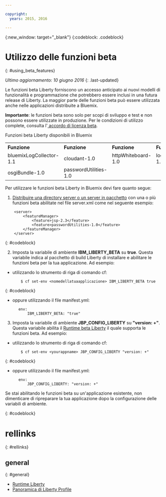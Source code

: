 ```yaml
---

copyright:
  years: 2015, 2016

---
```


{:new_window: target="_blank"}
{:codeblock: .codeblock}

# Utilizzo delle funzioni beta
{: #using_beta_features}

*Ultimo aggiornamento: 10 giugno 2016*
{: .last-updated}

Le funzioni beta Liberty forniscono un accesso anticipato ai nuovi modelli di funzionalità e
programmazione che potrebbero essere inclusi in una futura release di Liberty. La maggior parte delle funzioni beta può essere utilizzata anche nelle applicazioni distribuite a Bluemix.

**Importante**: le funzioni beta sono solo per scopi di sviluppo e test e non possono essere utilizzate in produzione. Per le condizioni di utilizzo complete, consulta l'[ accordo di licenza beta](http://public.dhe.ibm.com/ibmdl/export/pub/software/websphere/wasdev/downloads/wlp/beta/lafiles/en.html).

Funzioni beta Liberty disponibili in Bluemix
<table>
<tr>
<th align="left">Funzione</th>
<th align="left">Funzione</th>
<th align="left">Funzione</th>
<th align="left">Funzione</th>
</tr>

<tr>
<td>bluemixLogCollector-1.1</td>
<td>cloudant-1.0</td>
<td>httpWhiteboard-1.0</td>
<td>logstashCollector-1.1</td>
</tr>

<tr>
<td>osgiBundle-1.0</td>
<td>passwordUtilities-1.0</td>
<td></td>
<td></td>
<td></td>
</tr>

</table>

Per utilizzare le funzioni beta Liberty in Bluemix devi fare quanto segue:

1. [Distribuire una directory server o un server in pacchetto](optionsForPushing.html) con una o più funzioni beta abilitate nel file server.xml come nel seguente esempio:
```
    <server>
        <featureManager>
            <feature>jsp-2.3</feature>
            <feature>passwordUtilities-1.0</feature>
        </featureManager>
    </server>
```
{: #codeblock}

2.  Imposta la variabile di ambiente **IBM_LIBERTY_BETA** su **true**. Questa variabile indica al pacchetto di build Liberty
di installare e abilitare le funzioni beta per la tua applicazione.  Ad esempio:
  * utilizzando lo strumento di riga di comando cf:
```
       $ cf set-env <nomedellatuaapplicazione> IBM_LIBERTY_BETA true
```
{: #codeblock}

  * oppure utilizzando il file manifest.yml:
```
      env:
          IBM_LIBERTY_BETA: "true"
```

3. Imposta la variabile di ambiente **JBP_CONFIG_LIBERTY** su **"version: +"**. Questa variabile abilita il [Runtime beta Liberty](buildpackDefaults.html#liberty_versions) il quale supporta le funzioni beta. Ad esempio:
  * utilizzando lo strumento di riga di comando cf:
```
       $ cf set-env <yourappname> JBP_CONFIG_LIBERTY "version: +"
```
{: #codeblock}

  * oppure utilizzando il file manifest.yml:
```
      env:
          JBP_CONFIG_LIBERTY: "version: +"
```

Se stai abilitando le funzioni beta su un'applicazione esistente, non dimenticare di ripreparare la tua applicazione dopo la configurazione delle variabili di ambiente.

{: #codeblock}

# rellinks
{: #rellinks}
## general
{: #general}
* [Runtime Liberty](index.html)
* [Panoramica di Liberty Profile](http://www-01.ibm.com/support/knowledgecenter/SSAW57_8.5.5/com.ibm.websphere.wlp.nd.doc/ae/cwlp_about.html)
